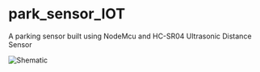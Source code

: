 # park_sensor_IOT
 A parking sensor built using NodeMcu and HC-SR04 Ultrasonic Distance Sensor

![Shematic](https://github.com/user-attachments/assets/2df1b26d-a5e2-4a4e-82fa-2bc5793224fa)

